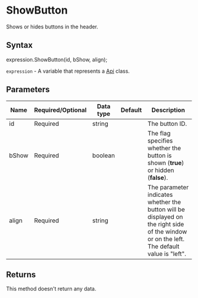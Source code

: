# ShowButton

Shows or hides buttons in the header.

## Syntax

expression.ShowButton(id, bShow, align);

`expression` - A variable that represents a [Api](../Api.md) class.

## Parameters

| **Name** | **Required/Optional** | **Data type** | **Default** | **Description** |
| ------------- | ------------- | ------------- | ------------- | ------------- |
| id | Required | string |  | The button ID. |
| bShow | Required | boolean |  | The flag specifies whether the button is shown (**true**) or hidden (**false**). |
| align | Required | string |  | The parameter indicates whether the button will be displayed on the right side of the window or on the left. The default value is "left". |

## Returns

This method doesn't return any data.